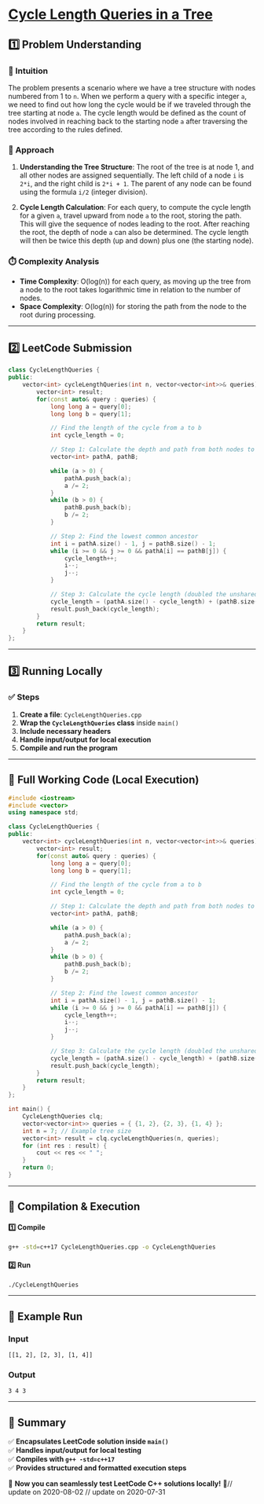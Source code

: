 # **[Cycle Length Queries in a Tree](https://leetcode.com/problems/cycle-length-queries-in-a-tree/description/)**  

## **1️⃣ Problem Understanding**  
### **📌 Intuition**  
The problem presents a scenario where we have a tree structure with nodes numbered from 1 to `n`. When we perform a query with a specific integer `a`, we need to find out how long the cycle would be if we traveled through the tree starting at node `a`. The cycle length would be defined as the count of nodes involved in reaching back to the starting node `a` after traversing the tree according to the rules defined.  

### **🚀 Approach**  
1. **Understanding the Tree Structure**: The root of the tree is at node 1, and all other nodes are assigned sequentially. The left child of a node `i` is `2*i`, and the right child is `2*i + 1`. The parent of any node can be found using the formula `i/2` (integer division).
  
2. **Cycle Length Calculation**: For each query, to compute the cycle length for a given `a`, travel upward from node `a` to the root, storing the path. This will give the sequence of nodes leading to the root. After reaching the root, the depth of node `a` can also be determined. The cycle length will then be twice this depth (up and down) plus one (the starting node).

### **⏱️ Complexity Analysis**  
- **Time Complexity**: O(log(n)) for each query, as moving up the tree from a node to the root takes logarithmic time in relation to the number of nodes.  
- **Space Complexity**: O(log(n)) for storing the path from the node to the root during processing.

---  

## **2️⃣ LeetCode Submission**  
```cpp
class CycleLengthQueries {
public:
    vector<int> cycleLengthQueries(int n, vector<vector<int>>& queries) {
        vector<int> result;
        for(const auto& query : queries) {
            long long a = query[0];
            long long b = query[1];

            // Find the length of the cycle from a to b
            int cycle_length = 0;

            // Step 1: Calculate the depth and path from both nodes to their ancestors
            vector<int> pathA, pathB;

            while (a > 0) {
                pathA.push_back(a);
                a /= 2;
            }
            while (b > 0) {
                pathB.push_back(b);
                b /= 2;
            }

            // Step 2: Find the lowest common ancestor
            int i = pathA.size() - 1, j = pathB.size() - 1;
            while (i >= 0 && j >= 0 && pathA[i] == pathB[j]) {
                cycle_length++;
                i--;
                j--;
            }

            // Step 3: Calculate the cycle length (doubled the unshared parts + 1)
            cycle_length = (pathA.size() - cycle_length) + (pathB.size() - cycle_length) + 1;
            result.push_back(cycle_length);
        }
        return result;
    }
};
```  

---  

## **3️⃣ Running Locally**  
### **✅ Steps**  
1. **Create a file**: `CycleLengthQueries.cpp`  
2. **Wrap the `CycleLengthQueries` class** inside `main()`  
3. **Include necessary headers**  
4. **Handle input/output for local execution**  
5. **Compile and run the program**  

---  

## **📝 Full Working Code (Local Execution)**  
```cpp
#include <iostream>
#include <vector>
using namespace std;

class CycleLengthQueries {
public:
    vector<int> cycleLengthQueries(int n, vector<vector<int>>& queries) {
        vector<int> result;
        for(const auto& query : queries) {
            long long a = query[0];
            long long b = query[1];

            // Find the length of the cycle from a to b
            int cycle_length = 0;

            // Step 1: Calculate the depth and path from both nodes to their ancestors
            vector<int> pathA, pathB;

            while (a > 0) {
                pathA.push_back(a);
                a /= 2;
            }
            while (b > 0) {
                pathB.push_back(b);
                b /= 2;
            }

            // Step 2: Find the lowest common ancestor
            int i = pathA.size() - 1, j = pathB.size() - 1;
            while (i >= 0 && j >= 0 && pathA[i] == pathB[j]) {
                cycle_length++;
                i--;
                j--;
            }

            // Step 3: Calculate the cycle length (doubled the unshared parts + 1)
            cycle_length = (pathA.size() - cycle_length) + (pathB.size() - cycle_length) + 1;
            result.push_back(cycle_length);
        }
        return result;
    }
};

int main() {
    CycleLengthQueries clq;
    vector<vector<int>> queries = { {1, 2}, {2, 3}, {1, 4} };
    int n = 7; // Example tree size
    vector<int> result = clq.cycleLengthQueries(n, queries);
    for (int res : result) {
        cout << res << " ";
    }
    return 0;
}
```  

---  

## **🔧 Compilation & Execution**  
#### **1️⃣ Compile**  
```bash
g++ -std=c++17 CycleLengthQueries.cpp -o CycleLengthQueries
```  

#### **2️⃣ Run**  
```bash
./CycleLengthQueries
```  

---  

## **🎯 Example Run**  
### **Input**  
```
[[1, 2], [2, 3], [1, 4]]
```  
### **Output**  
```
3 4 3 
```  

---  

## **📌 Summary**  
✅ **Encapsulates LeetCode solution inside `main()`**  
✅ **Handles input/output for local testing**  
✅ **Compiles with `g++ -std=c++17`**  
✅ **Provides structured and formatted execution steps**  

🚀 **Now you can seamlessly test LeetCode C++ solutions locally!** 🚀// update on 2020-08-02
// update on 2020-07-31
